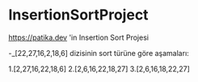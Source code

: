 # InsertionSortProject
https://patika.dev 'in Insertion Sort Projesi


-_[22,27,16,2,18,6] dizisinin sort türüne göre aşamaları:

1.[2,27,16,22,18,6]
2.[2,6,16,22,18,27]
3.[2,6,16,18,22,27]

